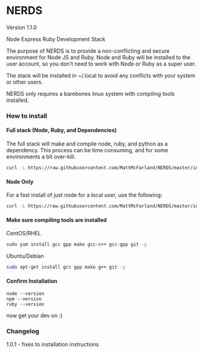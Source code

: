 # NERDS
Version 1.1.0

Node Express Ruby Development Stack 

The purpose of NERDS is to provide a non-conflicting and secure environment for Node JS and Ruby.  Node and Ruby will be installed to the user account, so you don't need to work with Node or Ruby as a super user.

The stack will be installed in ~/.local to avoid any conflicts with your system or other users.

NERDS only requires a barebones linux system with compiling tools installed.

### How to install

#### Full stack (Node, Ruby, and Dependencies)

The full stack will make and compile node, ruby, and python as a dependency.  This process can be time consuming, and for some environments a bit over-kill.  

```bash
curl -L https://raw.githubusercontent.com/MattMcFarland/NERDS/master/install.sh | bash
```

#### Node Only

For a fast install of just node for a local user, use the following:
```bash
curl -L https://raw.githubusercontent.com/MattMcFarland/NERDS/master/install-node.sh | bash
```

#### Make sure compiling tools are installed 

CentOS/RHEL
```bash
sudo yum install gcc gpp make gcc-c++ gcc-gpp git -y
```

Ubuntu/Debian
```bash
sudo apt-get install gcc gpp make g++ git -y
```

#### Confirm Installation

```
node --version
npm --version
ruby --version
```

now get your dev on :)


### Changelog
1.0.1 - fixes to installation instructions
